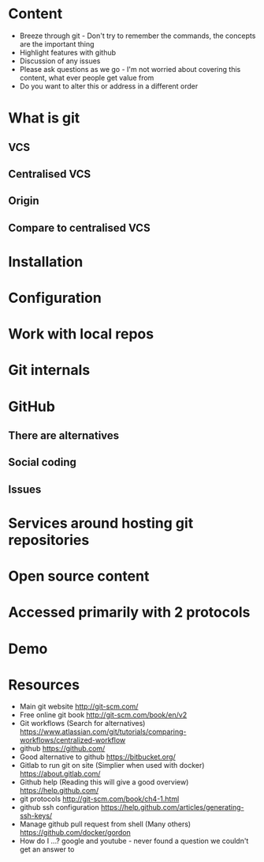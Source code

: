 # Content 
- Breeze through git - Don't try to remember the commands, the concepts are the important thing
- Highlight features with github
- Discussion of any issues
- Please ask questions as we go - I'm not worried about covering this content, what ever people get value from
- Do you want to alter this or address in a different order


# What is git
## VCS
## Centralised VCS
## Origin
## Compare to centralised VCS

# Installation

# Configuration

# Work with local repos

# Git internals

# GitHub
## There are alternatives 
## Social coding
## Issues 

# Services around hosting git repositories

# Open source content

# Accessed primarily with 2 protocols

# Demo

# Resources
- Main git website						http://git-scm.com/
- Free online git book						http://git-scm.com/book/en/v2
- Git workflows (Search for alternatives)			https://www.atlassian.com/git/tutorials/comparing-workflows/centralized-workflow
- github							https://github.com/
- Good alternative to github					https://bitbucket.org/
- Gitlab to run git on site (Simplier when used with docker)	https://about.gitlab.com/
- Github help (Reading this will give a good overview)		https://help.github.com/
- git protocols							http://git-scm.com/book/ch4-1.html
- github ssh configuration					https://help.github.com/articles/generating-ssh-keys/
- Manage github pull request from shell (Many others)		https://github.com/docker/gordon
- How do I ...?							google and youtube - never found a question we couldn't get an answer to
